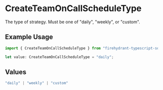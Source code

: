 # CreateTeamOnCallScheduleType

The type of strategy. Must be one of "daily", "weekly", or "custom".

## Example Usage

```typescript
import { CreateTeamOnCallScheduleType } from "firehydrant-typescript-sdk/models/components";

let value: CreateTeamOnCallScheduleType = "daily";
```

## Values

```typescript
"daily" | "weekly" | "custom"
```